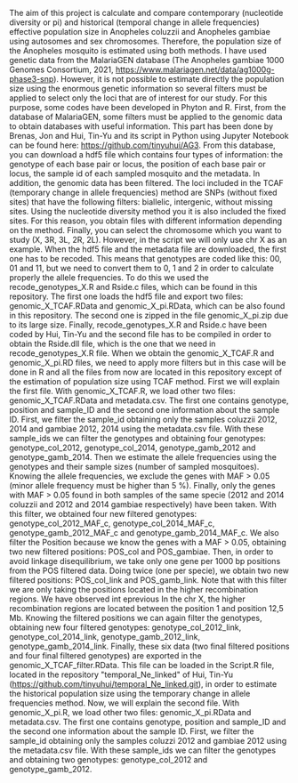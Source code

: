 The aim of this project is calculate and compare contemporary (nucleotide diversity or pi) and historical (temporal change in allele frequencies) effective population size in Anopheles coluzzii and Anopheles gambiae using autosomes and sex chromosomes. Therefore, the population size of the Anopheles mosquito is estimated using both methods. I have used genetic data from the MalariaGEN database (The Anopheles gambiae 1000 Genomes Consortium, 2021, https://www.malariagen.net/data/ag1000g-phase3-snp). However, it is not possible to estimate directly the population size using the enormous genetic information so several filters must be applied to select only the loci that are of interest for our study. For this purpose, some codes have been developed in Phyton and R.
First, from the database of MalariaGEN, some filters must be applied to the genomic data to obtain databases with useful information. This part has been done by Brenas, Jon and Hui, Tin-Yu and its script in Python using Jupyter Notebook can be found here: https://github.com/tinyuhui/AG3. From this database, you can download a hdf5 file which contains four types of information: the genotype of each base pair or locus, the position of each base pair or locus, the sample id of each sampled mosquito and the metadata. In addition, the genomic data has been filtered. The loci included in the TCAF (temporary change in allele frequencies) method are SNPs (without fixed sites) that have the following filters: biallelic, intergenic, without missing sites. Using the nucleotide diversity method you it is also included the fixed sites. For this reason, you obtain files with different information depending on the method. Finally, you can select the chromosome which you want to study (X, 3R, 3L, 2R, 2L). However, in the script we will only use chr X as an example.
When the hdf5 file and the metadata file are downloaded, the first one has to be recoded. This means that genotypes are coded like this: 00, 01 and 11, but we need to convert them to 0, 1 and 2 in order to calculate properly the allele frequencies. To do this we used the recode_genotypes_X.R and Rside.c files, which can be found in this repository. The first one loads the hdf5 file and export two files: genomic_X_TCAF.RData and genomic_X_pi.RData, which can be also found in this repository. The second one is zipped in the file genomic_X_pi.zip due to its large size. Finally, recode_genotypes_X.R and Rside.c have been coded by Hui, Tin-Yu and the second file has to be compiled in order to obtain the Rside.dll file, which is the one that we need in recode_genotypes_X.R file.
When we obtain the genomic_X_TCAF.R and genomic_X_pi.RD files, we need to apply more filters but in this case will be done in R and all the files from now are located in this repository except of the estimation of population size using TCAF method.
First we will explain the first file. With genomic_X_TCAF.R, we load other two files: genomic_X_TCAF.RData and metadata.csv. The first one contains genotype, position and sample_ID and the second one information about the sample ID. First, we filter the sample_id obtaining only the samples coluzzii 2012, 2014 and gambiae 2012, 2014 using the metadata.csv file. With these sample_ids we can filter the genotypes and obtaining four genotypes: genotype_col_2012, genotype_col_2014, genotype_gamb_2012 and genotype_gamb_2014. Then we estimate the allele frequencies using the genotypes and their sample sizes (number of sampled mosquitoes). Knowing the allele frequencies, we exclude the genes with MAF > 0.05 (minor allele frequency must be higher than 5 %). Finally, only the genes with MAF > 0.05 found in both samples of the same specie (2012 and 2014 coluzzii and 2012 and 2014 gambiae respectively) have been taken. With this filter, we obtained four new filtered genotypes: genotype_col_2012_MAF_c, genotype_col_2014_MAF_c, genotype_gamb_2012_MAF_c and genotype_gamb_2014_MAF_c. We also filter the Position because we know the genes with a MAF > 0.05, obtaining two new filtered positions: POS_col and POS_gambiae. Then, in order to avoid linkage disequilibrium, we take only one gene per 1000 bp positions from the POS filtered data. Doing twice (one per specie), we obtain two new filtered positions: POS_col_link and POS_gamb_link. Note that with this filter we are only taking the positions located in the higher recombination regions. We have observed int eprevious  In the chr X, the higher recombination regions are located between the position 1 and position 12,5 Mb. Knowing the filtered positions we can again filter the genotypes, obtaining new four filtered genotypes: genotype_col_2012_link, genotype_col_2014_link, genotype_gamb_2012_link, genotype_gamb_2014_link. Finally, these six data (two final filtered positions and four final filtered genotypes) are exported in the genomic_X_TCAF_filter.RData. This file can be loaded in the Script.R file, located in the repository "temporal_Ne_linked" of Hui, Tin-Yu (https://github.com/tinyuhui/temporal_Ne_linked.git), in order to estimate the historical population size using the temporary change in allele frequencies method.
Now, we will explain the second file. With genomic_X_pi.R, we load other two files: genomic_X_pi.RData and metadata.csv. The first one contains genotype, position and sample_ID and the second one information about the sample ID. First, we filter the sample_id obtaining only the samples coluzzi 2012 and gambiae 2012 using the metadata.csv file. With these sample_ids we can filter the genotypes and obtaining two genotypes: genotype_col_2012 and genotype_gamb_2012.

